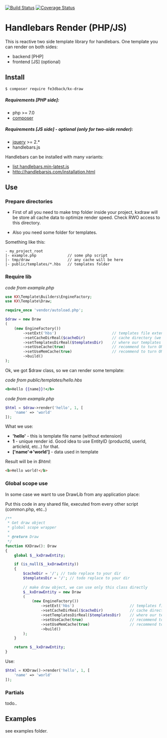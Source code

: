[![Build Status](https://travis-ci.org/fe3dback/kx-draw.svg?branch=master)](https://travis-ci.org/fe3dback/kx-draw)
[![Coverage Status](https://coveralls.io/repos/github/fe3dback/kx-draw/badge.svg?branch=master)](https://coveralls.io/github/fe3dback/kx-draw?branch=master)

# Handlebars Render (PHP/JS)

This is reactive two side template library for handlebars.
One template you can render on both sides:

- backend [PHP]
- frontend [JS] (optional)

## Install

```bash
$ composer require fe3dback/kx-draw
```

##### Requirements [PHP side]:
- php >= 7.0
- [composer](https://getcomposer.org/)

##### Requirements [JS side] - optional (only for two-side render):
- [jquery](https://developers.google.com/speed/libraries/) >= 2.*
- handlebars.js

Handlebars can be installed with many variants:
- [list handlebars.min-latest.js](http://builds.handlebarsjs.com.s3.amazonaws.com/bucket-listing.html?sort=lastmod&sortdir=desc)
- http://handlebarsjs.com/installation.html

## Use

### Prepare directories

- First of all you need to make tmp folder inside your project, kxdraw will
be store all cache data to optimize render speed. Check RWO access to this directory.

- Also you need some folder for templates.

Something like this:
```
- my_project_root
|- example.php              // some php script
|- tmp/draw                 // any cache will be here
|- public/templates/*.hbs   // templates folder
```

### Require lib

_code from example.php_
```php
use KX\Template\Builders\EngineFactory;
use KX\Template\Draw;

require_once 'vendor/autoload.php';

$draw = new Draw
(
    (new EngineFactory())
        ->setExt('hbs')                         // templates file extension (*.hbs)
        ->setCacheDirReal($cacheDir)            // cache directory (we can safely delete dir, and cache will be rebuild)
        ->setTemplatesDirReal($templatesDir)    // where our templates live
        ->setUseCache(true)                     // recommend to turn ON this feature (compile only first time)
        ->setUseMemCache(true)                  // recommend to turn ON this feature (helpful for loops)
        ->build()
);
```

Ok, we got $draw class, so we can render some template:

_code from public/templates/hello.hbs_
```handlebars
<b>Hello {{name}}!</b>
```

_code from example.php_
```php
$html = $draw->render('hello', 1, [
    'name' => 'world'
]);
```

What we use:
- **'hello'** - this is template file name (without extension)
- **1** - unique render id. Good idea to use EntityID (productId, userId, articleId, etc..) for that.
- **['name'=>'world']** - data used in template

Result will be in _$html_:
```html
<b>Hello world!</b>
```


### Global scope use

In some case we want to use DrawLib from any application place:

Put this code in any shared file, executed from every other script (common.php, etc..)
```php
/**
 * Get draw object
 * global scope wrapper
 *
 * @return Draw
 */
function KXDraw(): Draw
{
    global $__kxDrawEntity;

    if (is_null($__kxDrawEntity))
    {
        $cacheDir = '/'; // todo replace to your dir
        $templatesDir = '/'; // todo replace to your dir
        
        // make draw object, we can use only this class directly
        $__kxDrawEntity = new Draw
        (
            (new EngineFactory())
                ->setExt('hbs')                         // templates file extension (*.hbs)
                ->setCacheDirReal($cacheDir)            // cache directory (we can safely delete dir, and cache will be rebuild)
                ->setTemplatesDirReal($templatesDir)    // where our templates stored
                ->setUseCache(true)                     // recommend to turn ON this feature (compile only first time)
                ->setUseMemCache(true)                  // recommend to turn ON this feature (helpful for loops)
                ->build()
        );
    }

    return $__kxDrawEntity;
}
```

Use:

```php
$html = KXDraw()->render('hello', 1, [
    'name' => 'world'
]);
```

### Partials

todo..

## Examples
see examples folder.
